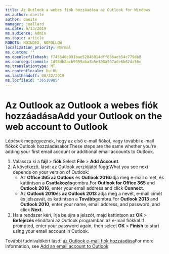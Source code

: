 ```yaml
---
title: Az Outlook a webes fiók hozzáadása az Outlook for Windows
ms.author: daeite
author: daeite
manager: joallard
ms.date: 6/13/2019
ms.audience: Admin
ms.topic: article
ROBOTS: NOINDEX, NOFOLLOW
localization_priority: Normal
ms.custom: ''
ms.openlocfilehash: f745546c991bae52046014dff836aeb54c779db8
ms.sourcegitcommit: 1d98db8acb9959aba3b5e308a567ade6b62da56c
ms.translationtype: MT
ms.contentlocale: hu-HU
ms.lasthandoff: 08/22/2019
ms.locfileid: "36510985"
---
```

# <a name="add-your-outlook-on-the-web-account-to-outlook"></a><span data-ttu-id="113a1-102">Az Outlook az Outlook a webes fiók hozzáadása</span><span class="sxs-lookup"><span data-stu-id="113a1-102">Add your Outlook on the web account to Outlook</span></span>

<span data-ttu-id="113a1-103">Lépések megegyeznek, hogy az első e-mail fiókot, vagy további e-mail fiókok Outlook hozzáadásakor.</span><span class="sxs-lookup"><span data-stu-id="113a1-103">These steps are the same whether you're adding your first email account or additional email accounts to Outlook.</span></span>

1. <span data-ttu-id="113a1-104">Válassza ki a **fájl** > **fiók**.</span><span class="sxs-lookup"><span data-stu-id="113a1-104">Select **File** > **Add Account**.</span></span>
1. <span data-ttu-id="113a1-105">A következő, lásd: az Outlook verziójától függ:</span><span class="sxs-lookup"><span data-stu-id="113a1-105">What you see next depends on your version of Outlook:</span></span>
    - <span data-ttu-id="113a1-106">Az **Office 365 az Outlook** és **Outlook 2016**adja meg e-mail címét, és kattintson a **Csatlakozás**gombra.</span><span class="sxs-lookup"><span data-stu-id="113a1-106">For **Outlook for Office 365** and **Outlook 2016**, enter your email address and click **Connect**.</span></span>
    - <span data-ttu-id="113a1-107">Az **Outlook 2010**és **az Outlook 2013** adja meg a nevét, e-mail címét és jelszavát, és kattintson a **Tovább**gombra.</span><span class="sxs-lookup"><span data-stu-id="113a1-107">For **Outlook 2013** and **Outlook 2010**, enter your name, email address, and password, and click **Next**.</span></span>
1. <span data-ttu-id="113a1-108">Ha a rendszer kéri, írja be újra a jelszót, majd kattintson az **OK** > **Befejezés** elindítani az Outlook programban az e-mail fiókkal.</span><span class="sxs-lookup"><span data-stu-id="113a1-108">If prompted, enter your password again, then select **OK** > **Finish** to start using your email account in Outlook.</span></span>

<span data-ttu-id="113a1-109">További tudnivalókért lásd: [az Outlook e-mail fiók hozzáadása](https://support.office.com/article/6e27792a-9267-4aa4-8bb6-c84ef146101b)</span><span class="sxs-lookup"><span data-stu-id="113a1-109">For more information, see [Add an email account to Outlook](https://support.office.com/article/6e27792a-9267-4aa4-8bb6-c84ef146101b)</span></span>